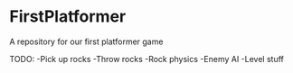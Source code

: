 # FirstPlatformer
A repository for our first platformer game

TODO:
-Pick up rocks
-Throw rocks
-Rock physics
-Enemy AI
-Level stuff
